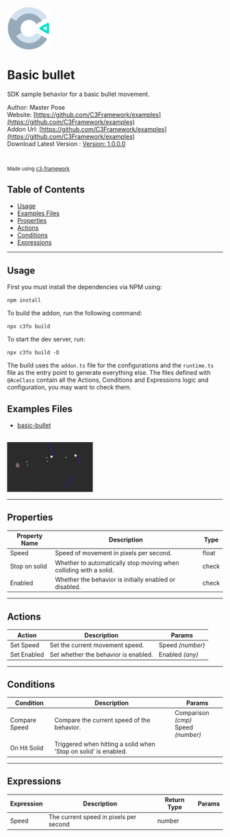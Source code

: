 <img src="./src/icon.svg" width="100" /><br>

# Basic bullet

SDK sample behavior for a basic bullet movement.

Author: Master Pose <br>
Website: [https://github.com/C3Framework/examples](https://github.com/C3Framework/examples) <br>
Addon Url: [https://github.com/C3Framework/examples](https://github.com/C3Framework/examples) <br>
Download Latest Version : [Version: 1.0.0.0](https://github.com/C3Framework/examples/releases/latest) <br>

<br>

<sub>

Made using [c3-framework](https://github.com/C3Framework/framework)

</sub>

## Table of Contents

- [Usage](#usage)
- [Examples Files](#examples-files)
- [Properties](#properties)
- [Actions](#actions)
- [Conditions](#conditions)
- [Expressions](#expressions)

---

## Usage

First you must install the dependencies via NPM using:

```
npm install
```

To build the addon, run the following command:

```
npx c3fo build
```

To start the dev server, run:

```
npx c3fo build -D
```

The build uses the `addon.ts` file for the configurations and the `runtime.ts` file as the entry point to generate everything else.
The files defined with `@AceClass` contain all the Actions, Conditions and Expressions logic and configuration, you may want to check them.

## Examples Files

- [basic-bullet](./examples/basic-bullet.c3p)
<br>
<img src="./examples/basic-bullet.png" width="200" />
<br>

---

## Properties

| Property Name | Description | Type |
| --- | --- | --- |
| Speed | Speed of movement in pixels per second. | float |
| Stop on solid | Whether to automatically stop moving when colliding with a solid. | check |
| Enabled | Whether the behavior is initially enabled or disabled. | check |

---

## Actions

| Action | Description | Params
| --- | --- | --- |
| Set Speed | Set the current movement speed. | Speed *(number)* <br> |
| Set Enabled | Set whether the behavior is enabled. | Enabled *(any)* <br> |

---
## Conditions

| Condition | Description | Params
| --- | --- | --- |
| Compare Speed | Compare the current speed of the behavior. | Comparison *(cmp)* <br>Speed *(number)* <br> |
| On Hit Solid | Triggered when hitting a solid when 'Stop on solid' is enabled. |  |

---
## Expressions

| Expression | Description | Return Type | Params
| --- | --- | --- | --- |
| Speed | The current speed in pixels per second | number |  |
